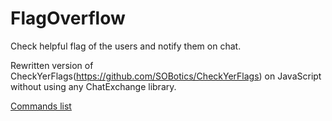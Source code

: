# FlagOverflow

Check helpful flag of the users and notify them on chat. 

Rewritten version of CheckYerFlags(https://github.com/SOBotics/CheckYerFlags) on JavaScript without using any ChatExchange library.

[Commands list](https://github.com/SOBotics/FlagOverflow/blob/main/flagoverflow.js#L78)
